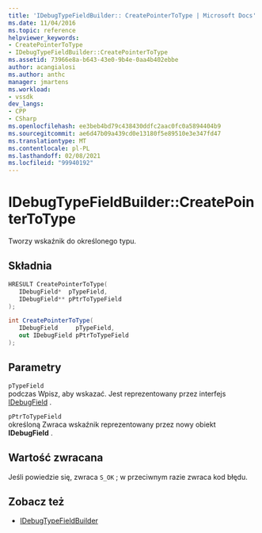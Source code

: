 ```yaml
---
title: 'IDebugTypeFieldBuilder:: CreatePointerToType | Microsoft Docs'
ms.date: 11/04/2016
ms.topic: reference
helpviewer_keywords:
- CreatePointerToType
- IDebugTypeFieldBuilder::CreatePointerToType
ms.assetid: 73966e8a-b643-43e0-9b4e-0aa4b402ebbe
author: acangialosi
ms.author: anthc
manager: jmartens
ms.workload:
- vssdk
dev_langs:
- CPP
- CSharp
ms.openlocfilehash: ee3beb4bd79c438430ddfc2aac0fc0a5894404b9
ms.sourcegitcommit: ae6d47b09a439cd0e13180f5e89510e3e347fd47
ms.translationtype: MT
ms.contentlocale: pl-PL
ms.lasthandoff: 02/08/2021
ms.locfileid: "99940192"
---
```

# <a name="idebugtypefieldbuildercreatepointertotype"></a>IDebugTypeFieldBuilder::CreatePointerToType
Tworzy wskaźnik do określonego typu.

## <a name="syntax"></a>Składnia

```cpp
HRESULT CreatePointerToType(
   IDebugField*  pTypeField,
   IDebugField** pPtrToTypeField
);
```

```csharp
int CreatePointerToType(
   IDebugField     pTypeField,
   out IDebugField pPtrToTypeField
);
```

## <a name="parameters"></a>Parametry
`pTypeField`\
podczas Wpisz, aby wskazać. Jest reprezentowany przez interfejs [IDebugField](../../../extensibility/debugger/reference/idebugfield.md) .

`pPtrToTypeField`\
określoną Zwraca wskaźnik reprezentowany przez nowy obiekt **IDebugField** .

## <a name="return-value"></a>Wartość zwracana
 Jeśli powiedzie się, zwraca `S_OK` ; w przeciwnym razie zwraca kod błędu.

## <a name="see-also"></a>Zobacz też
- [IDebugTypeFieldBuilder](../../../extensibility/debugger/reference/idebugtypefieldbuilder.md)
